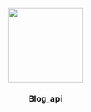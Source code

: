 <!-- PROJECT LOGO -->
<br />
<div align="center">
  <image src="https://github.com/user-attachments/assets/9574b320-c707-421d-b6b1-d09ae2dd8747" width="150px"/>
  <br/>
  <h3 align="center">Blog_api</h3>
</div>

